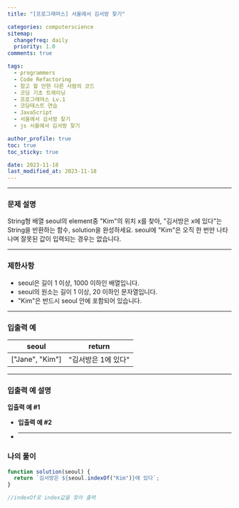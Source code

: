 ```yaml
---
title: "[프로그래머스] 서울에서 김서방 찾기"

categories: computerscience
sitemap:
  changefreq: daily
  priority: 1.0
comments: true

tags:
  - programmers
  - Code Refactoring
  - 참고 할 만한 다른 사람의 코드
  - 코딩 기초 트레이닝
  - 프로그래머스 Lv.1
  - 코딩테스트 연습
  - JavaScript
  - 서울에서 김서방 찾기
  - js 서울에서 김서방 찾기

author_profile: true
toc: true
toc_sticky: true

date: 2023-11-18
last_modified_at: 2023-11-18
---
```


---

### 문제 설명

String형 배열 seoul의 element중 "Kim"의 위치 x를 찾아, "김서방은 x에 있다"는 String을 반환하는 함수, solution을 완성하세요. seoul에 "Kim"은 오직 한 번만 나타나며 잘못된 값이 입력되는 경우는 없습니다.

---

### 제한사항

- seoul은 길이 1 이상, 1000 이하인 배열입니다.
- seoul의 원소는 길이 1 이상, 20 이하인 문자열입니다.
- "Kim"은 반드시 seoul 안에 포함되어 있습니다.

---

### 입출력 예

| seoul           | return              |
| --------------- | ------------------- |
| ["Jane", "Kim"] | "김서방은 1에 있다" |

---

### 입출력 예 설명

**입출력 예 #1**

- **입출력 예 #2**

- ***

### 나의 풀이

```jsx
function solution(seoul) {
  return `김서방은 ${seoul.indexOf("Kim")}에 있다`;
}

//indexOf로 index값을 찾아 출력
```
